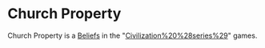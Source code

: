 # Church Property

Church Property is a [Beliefs](belief) in the "[Civilization%20%28series%29](Civilization)" games.